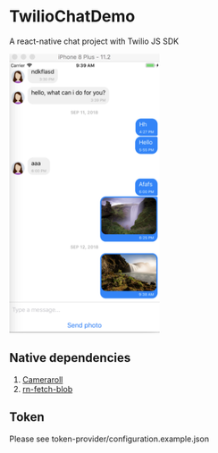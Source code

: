 # TwilioChatDemo
A react-native chat project with Twilio JS SDK


<img src="https://raw.githubusercontent.com/Blue0X/TwilioChatDemo/master/assets/demo.png" height="500"/>

## Native dependencies

  1. [Cameraroll](https://facebook.github.io/react-native/docs/cameraroll)
  2. [rn-fetch-blob](https://github.com/joltup/rn-fetch-blob)

## Token

  Please see token-provider/configuration.example.json

